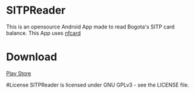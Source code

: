 # SITPReader
This is an opensource Android App made to read Bogota's SITP card balance. This App uses [nfcard](https://github.com/sinpolib/nfcard)

# Download
[Play Store](https://play.google.com/store/apps/details?id=com.macastiblancot.lectorsitp)

#License
SITPReader is licensed under GNU GPLv3 - see the LICENSE file.
